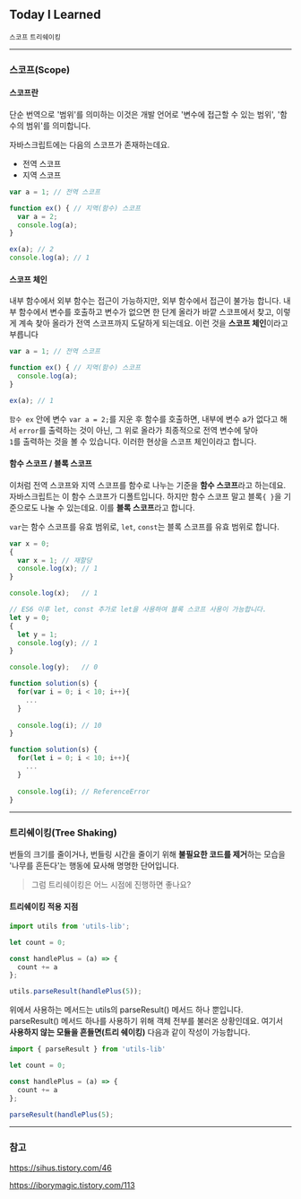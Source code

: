 ## Today I Learned

<code>스코프</code> <code>트리쉐이킹</code>

---

### 스코프(Scope)

#### 스코프란

단순 번역으로 '범위'를 의미하는 이것은 개발 언어로 '변수에 접근할 수 있는 범위', '함수의 범위'를 의미합니다. 

자바스크립트에는 다음의 스코프가 존재하는데요.
- 전역 스코프
- 지역 스코프

```js
var a = 1; // 전역 스코프

function ex() { // 지역(함수) 스코프
  var a = 2;
  console.log(a);
}

ex(a); // 2
console.log(a); // 1
```

#### 스코프 체인

내부 함수에서 외부 함수는 접근이 가능하지만, 외부 함수에서 접근이 불가능 합니다. 내부 함수에서 변수를 호출하고 변수가 없으면 한 단계 올라가 바깥 스코프에서 찾고, 이렇게 계속 찾아 올라가 전역 스코프까지 도달하게 되는데요. 이런 것을 **스코프 체인**이라고 부릅니다


```js
var a = 1; // 전역 스코프

function ex() { // 지역(함수) 스코프
  console.log(a);
}

ex(a); // 1
```

<code>함수 ex</code> 안에 변수 <code>var a = 2;</code>를 지운 후 함수를 호출하면, 내부에 변수 a가 없다고 해서 <code>error</code>를 출력하는 것이 아닌, 그 위로 올라가 최종적으로 전역 변수에 닿아 <code> 1</code>를 출력하는 것을 볼 수 있습니다. 이러한 현상을 스코프 체인이라고 합니다.

#### 함수 스코프 / 블록 스코프

이처럼 전역 스코프와 지역 스코프를 함수로 나누는 기준을 **함수 스코프**라고 하는데요. 자바스크립트는 이 함수 스코프가 디폴트입니다. 하지만 함수 스코프 말고 블록<code>{ }</code>을 기준으로도 나눌 수 있는데요. 이를 **블록 스코프**라고 합니다.

<code>var</code>는 함수 스코프를 유효 범위로, <code>let</code>, <code>const</code>는 블록 스코프를 유효 범위로 합니다.

```js
var x = 0;
{
  var x = 1; // 재할당
  console.log(x); // 1
}

console.log(x);   // 1

// ES6 이후 let, const 추가로 let을 사용하여 블록 스코프 사용이 가능합니다.
let y = 0;
{
  let y = 1;
  console.log(y); // 1
}

console.log(y);   // 0
```

```js
function solution(s) {
  for(var i = 0; i < 10; i++){
    ...
  }
  
  console.log(i); // 10
}
```

```js
function solution(s) {
  for(let i = 0; i < 10; i++){
    ...
  }
  
  console.log(i); // ReferenceError
}
```
---

### 트리쉐이킹(Tree Shaking)

번들의 크기를 줄이거나, 번들링 시간을 줄이기 위해 **불필요한 코드를 제거**하는 모습을 '나무를 흔든다'는 행동에 묘사해 명명한 단어입니다.

> 그럼 트리쉐이킹은 어느 시점에 진행하면 좋나요?

#### 트리쉐이킹 적용 지점

```js
import utils from 'utils-lib';

let count = 0;

const handlePlus = (a) => {
  count += a	
};

utils.parseResult(handlePlus(5));
```

위에서 사용하는 메서드는 utils의 parseResult() 메서드 하나 뿐입니다. parseResult() 메서드 하나를 사용하기 위해 객체 전부를 불러온 상황인데요. 여기서 **사용하지 않는 모듈을 흔들면(트리 쉐이킹)** 다음과 같이 작성이 가능합니다.

```js
import { parseResult } from 'utils-lib'

let count = 0;

const handlePlus = (a) => {
  count += a
};

parseResult(handlePlus(5);
```

---

### 참고

https://sihus.tistory.com/46

https://iborymagic.tistory.com/113